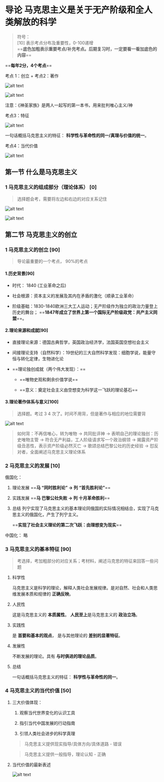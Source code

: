 # 导论 马克思主义是关于无产阶级和全人类解放的科学

> 符号：  
> [10] 表示考点分布及重要性，0-100递增  
> ==**底色加粗表示重要考点/补充考点。后期复习时，一定要看一看加底色的内容**==

==**每年2分，4个考点**==

考点 1：创立 + 考点2：著作

![alt text](image-8.png)

![alt text](image-2.png)

注意：《神圣家族》是两人一起写的第一本书，用来批判唯心主义/神

考点3：特征

![alt text](image-9.png)

一句话概括马克思主义的特征： **科学性与革命性的同一/真理与价值的统一**。

考点4：当代价值

![alt text](image-10.png)


## 第一节 什么是马克思主义

### 1 马克思主义的组成部分（理论体系） [0]

> 选择题会考，需要将左边和右边的对应关系记住

![alt text](image.png)

![alt text](image-1.png)

## 第二节 马克思主义的创立

### 1 马克思主义的创立 [90]

> 导论最重要的一个考点， 90%的考点

#### 1.历史背景[90]

- 时代： 1840 (工业革命之后)

- 社会根源：资本主义的发展及其内在矛盾的激化（顺承工业革命）

- 阶级基础：1830-1840欧洲三大工人运动；无产阶级作为独立的政治力量登上历史的舞台； ==**1847年成立了世界上第一个国际无产阶级政党：共产主义同盟**==。

#### 2.理论来源和成就[90]

- 直接理论来源：德国古典哲学，英国政治经济学，法国英国空想社会主义

- 间接理论支持（自然科学）：19世纪的三大自然科学发现：细胞学说，能量守恒与转化定律，生物进化论

- ==理论独创成就（两个伟大发现）：==

    - ==唯物史观和剩余价值学说==

    - ==意义：奠定社会主义由空想变为科学这一飞跃的理论基石==

#### 3.理论著作体系与意义[100]

> 选择题。考过 3 4 次了。时间不用背，但是著作与相应的地位需要背

![alt text](image-2.png)

> 如何背：不再信唯心，转为唯物 -> 共同批评神 -> 表明自己的理论独创：历史唯物主管 -> 符合无产利益，工人阶级请求写一个政治纲领 -> 揭露资产阶级丑恶性，表示资产阶级必然灭亡 -> 歌颂总结巴黎公社的历史经验 -> 怼反对者，全面阐述马克思主义理论体系

### 2 马克思主义的发展 [10]

俄国化：

1. 理论发展 ==**马 “同时胜利论” -> 列 “首先胜利论”**==

2. 实践发展 ==**马 巴黎公社失败 -> 列 十月革命胜利**==

3. 总结 列宁实现了马克思主义的基本理论同俄国的实际情况相结合，实现了马克思主义的俄国化，产生了列宁主义。

    ==**实现了社会主义理论的第二次飞跃：由理想变为现实**==

中国化： 略

### 3 马克思主义的基本特征 [90]

> 考选择，考加粗部分的对应关系；考材料，阐述马克思的特征来回答一些问题

1. 科学性

    马克思主义是科学的理论，解释人类社会发展规律。是对自然、社会和人类思维发展本质和规律的 **正确反映**。

2. 人民性

    这是马克思主义的 **本质属性**。 **人民至上**是马克思主义的 **政治立场**。

3. 实践性

    是 **首要和基本的观点**， 是与其他理论的 **差别的显著特征**。

4. 发展性

    不断发展的理论。具有 **与时俱进的理论品质**。

5. 总结

    一句话概括马克思主义的特征： **科学性与革命性的同一**。

### 4 马克思主义的当代价值 [50]

1. 三大价值体现：

    1. 观察当代世界变化的认识工具

    2. 指引当代中国发展的行动指南

    3. 引领人类社会进步的科学真理

    > 马克思主义提供现实指导/具体方向/具体道路 - 错误

    > 马克思主义提供一般指导，理论认知 - 正确

2. 当代价值的最新表述

    ![alt text](image-3.png)